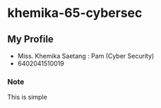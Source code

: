 # khemika-65-cybersec

## My Profile
- Miss. Khemika Saetang : Pam (Cyber Security)
- 6402041510019

### Note
This is simple
